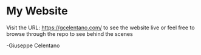 # My Website
Visit the URL: https://gcelentano.com/ to see the website live
or feel free to browse through the repo to see behind the scenes

-Giuseppe Celentano
